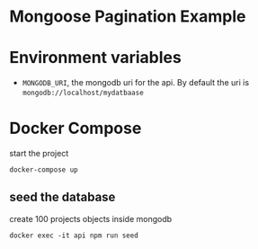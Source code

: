 # Mongoose Pagination Example

# Environment variables
* `MONGODB_URI`, the mongodb uri for the api. By default the uri is `mongodb://localhost/mydatbaase`

# Docker Compose
start the project
```
docker-compose up
```

## seed the database
create 100 projects objects inside mongodb

```
docker exec -it api npm run seed
```